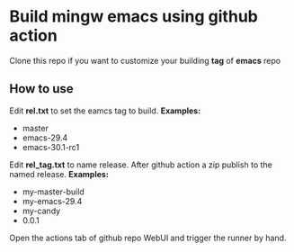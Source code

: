 # Build mingw emacs using github action

Clone this repo if you want to customize your building **tag** of **emacs** repo

## How to use

Edit **rel.txt** to set the eamcs tag to build.
**Examples:**

- master
- emacs-29.4
- emacs-30.1-rc1

Edit **rel_tag.txt** to name release. After github action a zip publish to the named release.
**Examples:**

- my-master-build
- my-emacs-29.4
- my-candy
- 0.0.1


Open the actions tab of github repo WebUI and trigger the runner by hand. 